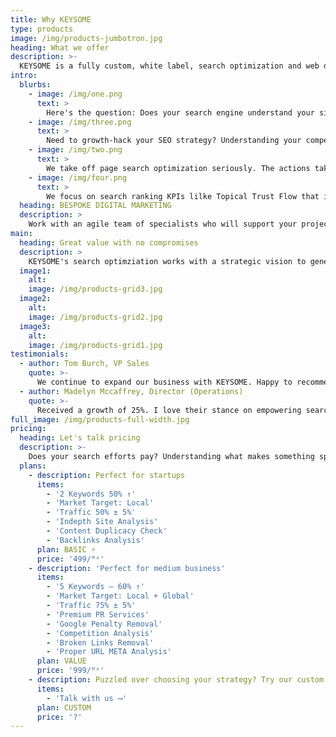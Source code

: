 ```yaml
---
title: Why KEYSOME
type: products
image: /img/products-jumbotron.jpg
heading: What we offer
description: >-
  KEYSOME is a fully custom, white label, search optimization and web development venture with focus on ranking your sites #1 in search. We are fully committed to helping companies create beautiful and responsive website that meet their exact needs; no templates which means better, faster and more return on your search rankings.
intro:
  blurbs:
    - image: /img/one.png
      text: >
        Here's the question: Does your search engine understand your site better? Is your site optimized both content and code-wide? We help clients realize which individual web/app pages impact your search ranking performance. In order to rank higher and earn more relevant traffic in search engines, our on-page optimization efforts includes optimizing web page titles, meta descriptions, tags, schema markup and keyword research that are among the few important on-page ranking factors. Keyword analysis used to identify which keywords to target with search engine optimized effort. KEYSOME helps to build schema markups that helps search engines instantly understand your content better. 
    - image: /img/three.png
      text: >
        Need to growth-hack your SEO strategy? Understanding your competitors is key to effective goals and can reveal opportunities, gaps and blind spots. At KEYSOME, we provide opportunities that understand your competitor's backlinks to identify websites to target for link building efforts. We help you analyze keywords that directly affect your search ranking and enagage with content that changes with time. We offer result-oriented SEO consulting services. Do you want your team to implement the best SEO practices? Do you want to know why your business is not ranking on the top in search results? Hire our search experts and dominate your ranking!
    - image: /img/two.png
      text: >
        We take off page search optimization seriously. The actions taken outside of your own website to impact your rankings within search engine results pages. At KEYSOME, we help you identify content off-page opportunities to drive organic traffic to your site. The most powerful way to engage and drive traffic to your website is sharing relevant content and distributing them to the right audience. We analyze backlinks to find out which links are valuable to keep or not.
    - image: /img/four.png
      text: >
        We focus on search ranking KPIs lilke Topical Trust Flow that impact your search ranking directly. Give your site a strong, technical SEO foundation so your content has the best chance to rank for relevant keywords and phrases. KEYSOME helps clients with index optimization & penalty removal. Our search experts diagnose & fix issues causing ranking penalties in order to quickly regain search traffic. We help clients compress even images to boost your web pages load times by 10x. We focus more on important technical factors that impact your site's search ranking. Proper site index-ability helps search engines crawl & index your web pages. Did you check KEYSOME's Pagescore yet?
  heading: BESPOKE DIGITAL MARKETING
  description: >
    Work with an agile team of specialists who will support your project with website design, eCommerce, content, strategy and marketing. We specialise in bespoke website design and development – from initial planning to deployment. Our success is built on technical ability, experience and dedication to delivering websites that work to your specific requirements. Every member of our staff is dedicated to helping you succeed with your venture.
main:
  heading: Great value with no compromises
  description: >
    KEYSOME's search optimziation works with a strategic vision to generate brand engagement, always helping clients win higher conversions and measurable results. We cater both users and search engines with equal balance. Profitable online performance starts with the basics — a flawless platform, optimized content and amazing keyword strategy!
  image1:
    alt: 
    image: /img/products-grid3.jpg
  image2:
    alt: 
    image: /img/products-grid2.jpg
  image3:
    alt: 
    image: /img/products-grid1.jpg
testimonials:
  - author: Tom Burch, VP Sales
    quote: >-
      We continue to expand our business with KEYSOME. Happy to recommend them to anyone who is looking to improve their rankings. The results far exceed any traditional form of marketing.
  - author: Madelyn Mccaffrey, Director (Operations)
    quote: >-
      Received a growth of 25%. I love their stance on empowering search optimization and pricing transparency.
full_image: /img/products-full-width.jpg 
pricing:
  heading: Let's talk pricing
  description: >-
    Does your search efforts pay? Understanding what makes something special and the way by which it answers real and perceived needs is essential in creating a successful strategy. 
  plans:
    - description: Perfect for startups
      items:
        - '2 Keywords 50% ↑'
        - 'Market Target: Local'
        - 'Traffic 50% ± 5%'
        - 'Indepth Site Analysis'
        - 'Content Duplicacy Check'
        - 'Backlinks Analysis'
      plan: BASIC ⚡️
      price: '499/ᴹᵒ'
    - description: 'Perfect for medium business'
      items:
        - '5 Keywords — 60% ↑'
        - 'Market Target: Local + Global'
        - 'Traffic 75% ± 5%'
        - 'Premium PR Services'
        - 'Google Penalty Removal'
        - 'Competition Analysis'
        - 'Broken Links Removal'
        - 'Proper URL META Analysis'
      plan: VALUE
      price: '999/ᴹᵒ'
    - description: Puzzled over choosing your strategy? Try our custom plan
      items:
        - 'Talk with us ⟶'
      plan: CUSTOM
      price: '?'
---
```

